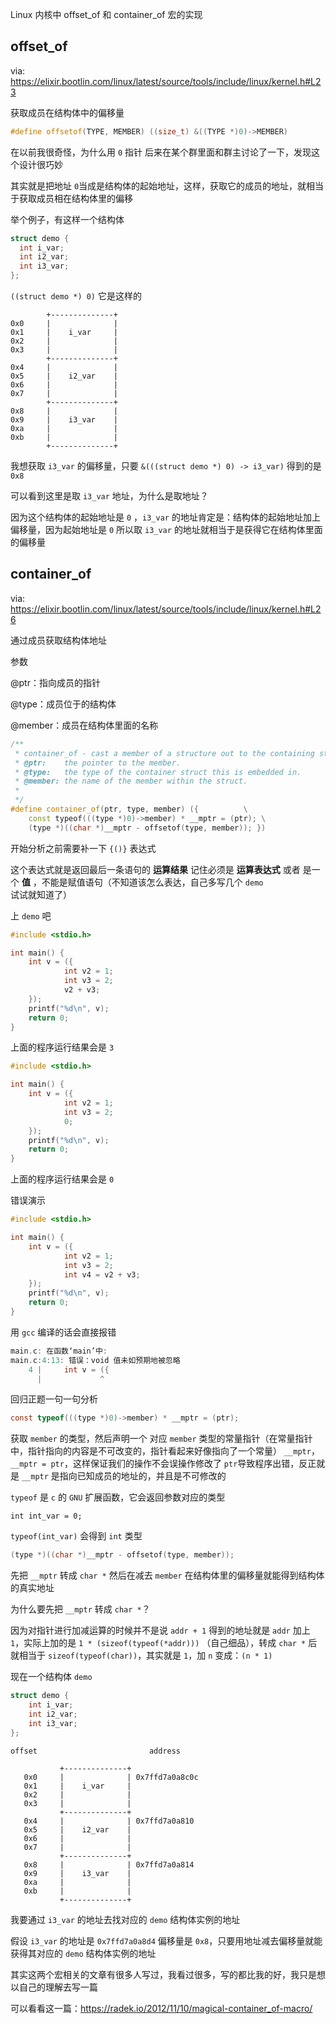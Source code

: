 Linux 内核中 offset_of 和 container_of 宏的实现

## offset_of

via: https://elixir.bootlin.com/linux/latest/source/tools/include/linux/kernel.h#L23

获取成员在结构体中的偏移量

```c++
#define offsetof(TYPE, MEMBER) ((size_t) &((TYPE *)0)->MEMBER)
```

在以前我很奇怪，为什么用 `0` 指针
后来在某个群里面和群主讨论了一下，发现这个设计很巧妙

其实就是把地址 `0`当成是结构体的起始地址，这样，获取它的成员的地址，就相当于获取成员相在结构体里的偏移

举个例子，有这样一个结构体

```c++
struct demo {
  int i_var;
  int i2_var;
  int i3_var;
};
```

`((struct demo *) 0)`  它是这样的

```plain
        +--------------+
0x0     |              |
0x1     |    i_var     |
0x2     |              |
0x3     |              |
        +--------------+
0x4     |              |
0x5     |    i2_var    |
0x6     |              |
0x7     |              |
        +--------------+
0x8     |              |
0x9     |    i3_var    |
0xa     |              |
0xb     |              |
        +--------------+
```

我想获取 `i3_var` 的偏移量，只要 `&(((struct demo *) 0) -> i3_var)`
得到的是 `0x8`

可以看到这里是取 `i3_var` 地址，为什么是取地址？

因为这个结构体的起始地址是 `0` ，`i3_var` 的地址肯定是：结构体的起始地址加上偏移量，因为起始地址是 `0` 所以取 `i3_var` 的地址就相当于是获得它在结构体里面的偏移量

## container_of

via: https://elixir.bootlin.com/linux/latest/source/tools/include/linux/kernel.h#L26

通过成员获取结构体地址

参数

@ptr：指向成员的指针

@type：成员位于的结构体

@member：成员在结构体里面的名称

```c++
/**
 * container_of - cast a member of a structure out to the containing structure
 * @ptr:	the pointer to the member.
 * @type:	the type of the container struct this is embedded in.
 * @member:	the name of the member within the struct.
 *
 */
#define container_of(ptr, type, member) ({			\
	const typeof(((type *)0)->member) * __mptr = (ptr);	\
	(type *)((char *)__mptr - offsetof(type, member)); })
```

开始分析之前需要补一下 `{()}` 表达式

这个表达式就是返回最后一条语句的 **运算结果** 记住必须是 **运算表达式** 或者 是一个 **值** ，不能是赋值语句（不知道该怎么表达，自己多写几个 `demo` 试试就知道了）

上 `demo` 吧

```c
#include <stdio.h>

int main() {
    int v = ({
            int v2 = 1;
            int v3 = 2;
            v2 + v3;
    });
    printf("%d\n", v);
    return 0;
}
```

上面的程序运行结果会是 `3`

```c
#include <stdio.h>

int main() {
    int v = ({
            int v2 = 1;
            int v3 = 2;
            0;
    });
    printf("%d\n", v);
    return 0;
}
```

上面的程序运行结果会是 `0`

错误演示

```c
#include <stdio.h>

int main() {
    int v = ({
            int v2 = 1;
            int v3 = 2;
            int v4 = v2 + v3;
    });
    printf("%d\n", v);
    return 0;
}
```

用 `gcc` 编译的话会直接报错

```c
main.c: 在函数‘main’中:
main.c:4:13: 错误：void 值未如预期地被忽略
    4 |     int v = ({
      |             ^
```



回归正题一句一句分析

```c
const typeof(((type *)0)->member) * __mptr = (ptr);
```

获取 `member` 的类型，然后声明一个 对应 `member` 类型的常量指针（在常量指针中，指针指向的内容是不可改变的，指针看起来好像指向了一个常量） `__mptr`， `__mptr = ptr`，这样保证我们的操作不会误操作修改了 `ptr`导致程序出错，反正就是 `__mptr` 是指向已知成员的地址的，并且是不可修改的

`typeof` 是  `c` 的 `GNU` 扩展函数，它会返回参数对应的类型

`int int_var = 0;`

`typeof(int_var)` 会得到 `int` 类型



```c
(type *)((char *)__mptr - offsetof(type, member));
```

先把 `__mptr` 转成 `char *` 然后在减去 `member` 在结构体里的偏移量就能得到结构体的真实地址

为什么要先把 `__mptr` 转成 `char *`？

因为对指针进行加减运算的时候并不是说 `addr + 1` 得到的地址就是 `addr` 加上 `1`，实际上加的是 `1 * (sizeof(typeof(*addr)))` （自己细品），转成 `char *` 后就相当于 `sizeof(typeof(char))`，其实就是 `1`，加 `n` 变成：`(n * 1)`



现在一个结构体 `demo`

```c
struct demo {
    int i_var;
    int i2_var;
    int i3_var;
};
```



```
offset                         address

           +--------------+
   0x0     |              |	0x7ffd7a0a8c0c
   0x1     |    i_var     |
   0x2     |              |
   0x3     |              |
           +--------------+
   0x4     |              |	0x7ffd7a0a810
   0x5     |    i2_var    |
   0x6     |              |
   0x7     |              |
           +--------------+
   0x8     |              |	0x7ffd7a0a814
   0x9     |    i3_var    |
   0xa     |              |
   0xb     |              |
           +--------------+
```

我要通过 `i3_var` 的地址去找对应的 `demo` 结构体实例的地址

假设 `i3_var` 的地址是 `0x7ffd7a0a8d4` 偏移量是 `0x8`，只要用地址减去偏移量就能获得其对应的 `demo` 结构体实例的地址



其实这两个宏相关的文章有很多人写过，我看过很多，写的都比我的好，我只是想以自己的理解去写一篇

可以看看这一篇：https://radek.io/2012/11/10/magical-container_of-macro/